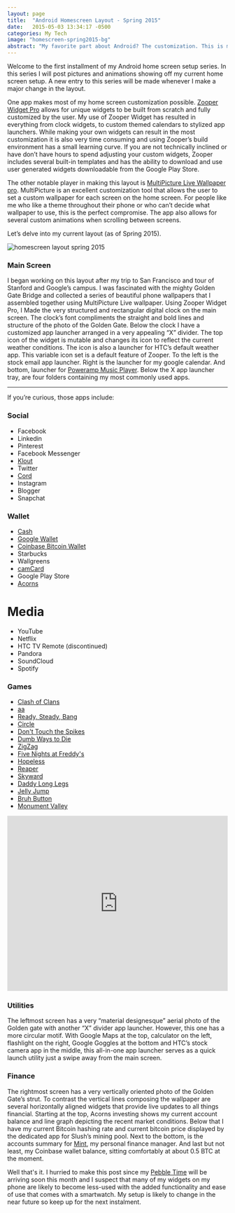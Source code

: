 ```yaml
---
layout: page
title:  "Android Homescreen Layout - Spring 2015"
date:   2015-05-03 13:34:17 -0500
categories: My Tech
image: "homescreen-spring2015-bg"
abstract: "My favorite part about Android? The customization. This is my home screen design and layout."
---
```

Welcome to the first installment of my Android home screen setup series. In this series I will post pictures and animations showing off my current home screen setup. A new entry to this series will be made whenever I make a major change in the layout.

One app makes most of my home screen customization possible. [Zooper Widget Pro](https://play.google.com/store/apps/details?id=org.zooper.zwpro&hl=en) allows for unique widgets to be built from scratch and fully customized by the user. My use of Zooper Widget has resulted in everything from clock widgets, to custom themed calendars to stylized app launchers. While making your own widgets can result in the most customization it is also very time consuming and using Zooper’s build environment has a small learning curve. If you are not technically inclined or have don’t have hours to spend adjusting your custom widgets, Zooper includes several built-in templates and has the ability to download and use user generated widgets downloadable from the Google Play Store.

The other notable player in making this layout is [MultiPicture Live Wallpaper pro](https://play.google.com/store/apps/details?id=org.tamanegi.wallpaper.multipicture&hl=en). MultiPicture is an excellent customization tool that allows the user to set a custom wallpaper for each screen on the home screen. For people like me who like a theme throughout their phone or who can’t decide what wallpaper to use, this is the perfect compromise. The app also allows for several custom animations when scrolling between screens.

Let’s delve into my current layout (as of Spring 2015).

![homescreen layout spring 2015](../../../../img/homescreen-spring2015/screens.jpg)

### Main Screen

I began working on this layout after my trip to San Francisco and tour of Stanford and Google’s campus. I was fascinated with the mighty Golden Gate Bridge and collected a series of beautiful phone wallpapers that I assembled together using MultiPicture Live wallpaper. Using Zooper Widget Pro, I Made the very structured and rectangular digital clock on the main screen. The clock’s font compliments the straight and bold lines and structure of the photo of the Golden Gate. Below the clock I have a customized app launcher arranged in a very appealing “X” divider. The top icon of the widget is mutable and changes its icon to reflect the current weather conditions. The icon is also a launcher for HTC’s default weather app. This variable icon set is a default feature of Zooper. To the left is the stock email app launcher. Right is the launcher for my google calendar. And bottom, launcher for [Poweramp Music Player](https://play.google.com/store/apps/details?id=com.maxmpz.audioplayer&hl=en). Below the X app launcher tray, are four folders containing my most commonly used apps.

* * *

If you’re curious, those apps include:

<div class="row">

<div class="col-md-6 col-sm-6">

### Social

*   Facebook
*   Linkedin
*   Pinterest
*   Facebook Messenger
*   [Klout](https://play.google.com/store/apps/details?id=com.klout.android.moose&hl=en)
*   Twitter
*   [Cord](https://play.google.com/store/apps/details?id=cordproject.cord&hl=en)
*   Instagram
*   Blogger
*   Snapchat

</div>

<div class="col-md-6 col-sm-6">

### Wallet

*   [Cash](https://play.google.com/store/apps/details?id=com.squareup.cash&hl=en)
*   [Google Wallet](https://play.google.com/store/apps/details?id=com.google.android.apps.walletnfcrel&hl=en)
*   [Coinbase Bitcoin Wallet](https://play.google.com/store/apps/details?id=com.coinbase.android&hl=en)
*   Starbucks
*   Wallgreens
*   [camCard](https://play.google.com/store/apps/details?id=com.intsig.BCRLite&hl=en)
*   Google Play Store
*   [Acorns](https://play.google.com/store/apps/details?id=com.acorns.android&hl=en)

</div>

</div>

<div class="row">

<div class="col-md-6 col-sm-6">

# Media

*   YouTube
*   Netflix
*   HTC TV Remote (discontinued)
*   Pandora
*   SoundCloud
*   Spotify


### Games

*   [Clash of Clans](https://play.google.com/store/apps/details?id=com.supercell.clashofclans&hl=en)
*   [aa](https://play.google.com/store/apps/details?id=com.aa.generaladaptiveapps&hl=en)
*   [Ready, Steady, Bang](https://play.google.com/store/apps/details?id=com.noodlecake.rsb&hl=en)
*   [Circle](https://play.google.com/store/apps/details?id=com.ketchapp.circle&hl=en)
*   [Don't Touch the Spikes](https://play.google.com/store/apps/details?id=com.ketchapp.donttouchthespikes&hl=en)
*   [Dumb Ways to Die](https://play.google.com/store/apps/details?id=air.au.com.metro.DumbWaysToDie&hl=en)
*   [ZigZag](https://play.google.com/store/apps/details?id=com.ketchapp.zigzaggame&hl=en)
*   [Five Nights at Freddy's](https://play.google.com/store/apps/details?id=com.scottgames.fnaf2demo&hl=en)
*   [Hopeless](https://play.google.com/store/apps/details?id=com.upopa.hopeless&hl=en)
*   [Reaper](https://play.google.com/store/apps/details?id=net.hexage.reaper&hl=en)
*   [Skyward](https://play.google.com/store/apps/details?id=com.ketchapp.skyward&hl=en)
*   [Daddy Long Legs](https://play.google.com/store/apps/details?id=com.setsnail.daddylonglegs&hl=en)
*   [Jelly Jump](https://play.google.com/store/apps/details?id=com.ketchapp.jellyjump&hl=en)
*   [Bruh Button](https://play.google.com/store/apps/details?id=com.headgraphix.bruh&hl=en)
*   [Monument Valley](https://play.google.com/store/apps/details?id=com.ustwo.monumentvalley&hl=en)


<iframe src="https://www.youtube.com/embed/Jaz6n3R-Xco" allowfullscreen="" width="100%" frameborder="0" height="400px"></iframe>

### Utilities

The leftmost screen has a very “material designesque” aerial photo of the Golden gate with another “X” divider app launcher. However, this one has a more circular motif. With Google Maps at the top, calculator on the left, flashlight on the right, Google Goggles at the bottom and HTC’s stock camera app in the middle, this all-in-one app launcher serves as a quick launch utility just a swipe away from the main screen.

### Finance

The rightmost screen has a very vertically oriented photo of the Golden Gate’s strut. To contrast the vertical lines composing the wallpaper are several horizontally aligned widgets that provide live updates to all things financial. Starting at the top, Acorns investing shows my current account balance and line graph depicting the recent market conditions. Below that I have my current Bitcoin hashing rate and current bitcoin price displayed by the dedicated app for Slush’s mining pool. Next to the bottom, is the accounts summary for [Mint](https://www.google.com/url?sa=t&rct=j&q=&esrc=s&source=web&cd=1&cad=rja&uact=8&ved=0CB8QFjAAahUKEwjXlsPlnejGAhUJTJIKHXGQAc0&url=https%3A%2F%2Fwww.mint.com%2F&ei=PCOsVdeIOomYyQTxoIboDA&usg=AFQjCNHUxdqmSU4XKXvO5VuBFuyERZ6f9w&sig2=1-8e1GfhcGcQXSuVvVmhyw&bvm=bv.98197061,d.aWw), my personal finance manager. And last but not least, my Coinbase wallet balance, sitting comfortably at about 0.5 BTC at the moment.

Well that's it. I hurried to make this post since my [Pebble Time](https://getpebble.com/pebble_time) will be arriving soon this month and I suspect that many of my widgets on my phone are likely to become less-used with the added functionality and ease of use that comes with a smartwatch. My setup is likely to change in the near future so keep up for the next instalment.
